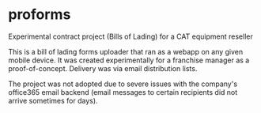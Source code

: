 # proforms
Experimental contract project (Bills of Lading) for a CAT equipment reseller

This is a bill of lading forms uploader that ran as a webapp on any given mobile device.
It was created experimentally for a franchise manager as a proof-of-concept. Delivery was via email distribution lists.

The project was not adopted due to severe issues with the company's office365 email backend (email messages to 
certain recipients did not arrive sometimes for days).
